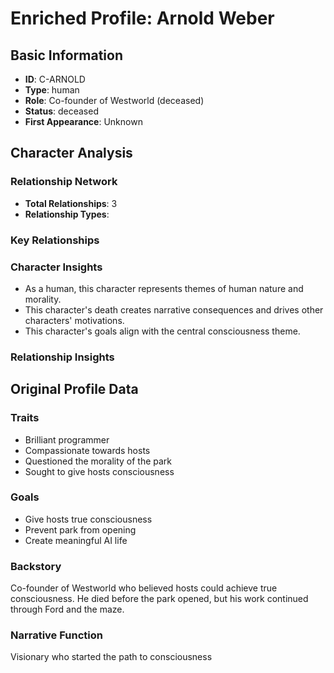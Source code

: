 # Enriched Profile: Arnold Weber

## Basic Information
- **ID**: C-ARNOLD
- **Type**: human
- **Role**: Co-founder of Westworld (deceased)
- **Status**: deceased
- **First Appearance**: Unknown

## Character Analysis

### Relationship Network
- **Total Relationships**: 3
- **Relationship Types**: 

### Key Relationships

### Character Insights
- As a human, this character represents themes of human nature and morality.
- This character's death creates narrative consequences and drives other characters' motivations.
- This character's goals align with the central consciousness theme.

### Relationship Insights


## Original Profile Data

### Traits
- Brilliant programmer
- Compassionate towards hosts
- Questioned the morality of the park
- Sought to give hosts consciousness

### Goals
- Give hosts true consciousness
- Prevent park from opening
- Create meaningful AI life

### Backstory
Co-founder of Westworld who believed hosts could achieve true consciousness. He died before the park opened, but his work continued through Ford and the maze.

### Narrative Function
Visionary who started the path to consciousness
